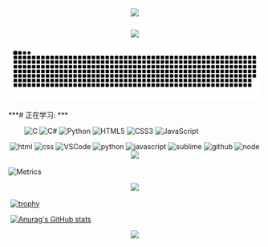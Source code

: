 

<h1 align="center">
  <a href="https://gitHub.com/whynamed/">
    <img src="https://readme-typing-svg.herokuapp.com/?lines=console.log(%22Hello%2C%20World!%22);whynamed祝您今天愉快!&center=true&size=27">
  </a>
</h1>



<div align="center" ><img order-radius="100px" src="https://cdn.jsdelivr.net/gh/sun0225SUN/photos/images/202108300019556.gif"/></div>


![](https://raw.githubusercontent.com/whynamed/whynamed/main/assets/github-contribution-grid-snake.svg)






***# 正在学习: ***

&emsp;&emsp;
![C](https://img.shields.io/badge/c-%2300599C.svg?style=flat-square&logo=c&logoColor=white)
![C#](https://img.shields.io/badge/c%23-%23239120.svg?style=flat-square&logo=c-sharp&logoColor=white)
![Python](https://img.shields.io/badge/-Python-pink?style=flat-square&logo=Python)
![HTML5](https://img.shields.io/badge/-HTML5-E34F26?style=flat-square&logo=html5&logoColor=white)
![CSS3](https://img.shields.io/badge/-CSS3-1572B6?style=flat-square&logo=css3)
![JavaScript](https://img.shields.io/badge/-JavaScript-oringe?style=flat-square&logo=javascript)


<!-- Gif -->
<div align="center">
  <img alt-"html5" src="https://media.giphy.com/media/XAxylRMCdpbEWUAvr8/giphy.gif" width="100" title="html">
  <img alt="css" src="https://media.giphy.com/media/fsEaZldNC8A1PJ3mwp/giphy.gif" width="100" title="css">
  <img alt="VSCode" src="https://i.giphy.com/media/IdyAQJVN2kVPNUrojM/200.webp" width="100" title="vscode">
  <img alt="python" src="https://i.giphy.com/media/LMt9638dO8dftAjtco/200.webp" width="100" title="python">
  <img alt="javascript" src="https://media3.giphy.com/media/ln7z2eWriiQAllfVcn/200w.webp" width="100" title="javascript">
  <img alt="sublime" src="https://media.giphy.com/media/jnDKffgCfGYOp6cMTK/giphy.gif" width="100" title="sublime">
  <img alt="github" src="https://i.giphy.com/media/KzJkzjggfGN5Py6nkT/200.webp" width="100" title="github">
  <img alt="node" src="https://media.giphy.com/media/kdFc8fubgS31b8DsVu/giphy.gif" width="85" title="node">
</div>

<!-- just img -->
<div align="center"><img src="https://cdn.jsdelivr.net/gh/sun0225SUN/photos/images/202110311924844.png" /></div>

![Metrics](https://metrics.lecoq.io/whynamed?template=terminal&base.indepth=false&base.hireable=false&config.timezone=Asia%2FShanghai)


<div align="center"><img src="https://quotes-github-readme.vercel.app/api?type=horizontal&theme=dark"></div>

​                                       [![trophy](https://github-profile-trophy.vercel.app/?username=whynamed) ](https://github.com/ryo-ma/github-profile-trophy)



​                                                    [![Anurag's GitHub stats](https://github-readme-stats.vercel.app/api?username=whynamed)  ](https://github.com/anuraghazra/github-readme-stats)





<!-- just img -->
<div align="center"><img width="50%" src="https://cdn.jsdelivr.net/gh/sun0225SUN/photos/images/202110311913581.gif"/></div>
